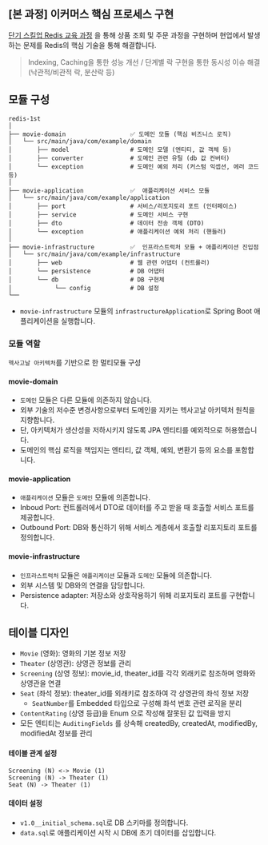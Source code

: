 ## [본 과정] 이커머스 핵심 프로세스 구현
[단기 스킬업 Redis 교육 과정](https://hh-skillup.oopy.io/) 을 통해 상품 조회 및 주문 과정을 구현하며 현업에서 발생하는 문제를 Redis의 핵심 기술을 통해 해결합니다.
> Indexing, Caching을 통한 성능 개선 / 단계별 락 구현을 통한 동시성 이슈 해결 (낙관적/비관적 락, 분산락 등)

## 모듈 구성
```
redis-1st
│
├── movie-domain                  ✅ 도메인 모듈 (핵심 비즈니스 로직)
│   └── src/main/java/com/example/domain
│       ├── model                 # 도메인 모델 (엔티티, 값 객체 등)
│       ├── converter             # 도메인 관련 유틸 (db 값 컨버터)
│       └── exception             # 도메인 예외 처리 (커스텀 익셉션, 에러 코드 등)
│
├── movie-application             ✅  애플리케이션 서비스 모듈
│   └── src/main/java/com/example/application
│       ├── port                  # 서비스/리포지토리 포트 (인터페이스)
│       ├── service               # 도메인 서비스 구현
│       ├── dto                   # 데이터 전송 객체 (DTO)
│       └── exception             # 애플리케이션 예외 처리 (핸들러)
│
├── movie-infrastructure          ✅  인프라스트럭처 모듈 + 애플리케이션 진입점
│   └── src/main/java/com/example/infrastructure
│       ├── web                   # 웹 관련 어댑터 (컨트롤러)
│       └── persistence           # DB 어댑터 
│       └── db                    # DB 구현체 
│            └── config           # DB 설정
└──
```
- `movie-infrastructure` 모듈의 `infrastructureApplication`로 Spring Boot 애플리케이션을 실행합니다.

### 모듈 역할
`헥사고날 아키텍처`를 기반으로 한 멀티모듈 구성

#### movie-domain
- `도메인` 모듈은 다른 모듈에 의존하지 않습니다.
- 외부 기술의 저수준 변경사항으로부터 도메인을 지키는 헥사고날 아키텍처 원칙을 지향합니다.
- 단, 아키텍처가 생산성을 저하시키지 않도록 JPA 엔티티를 예외적으로 허용했습니다.
- 도메인의 핵심 로직을 책임지는 엔티티, 값 객체, 예외, 변환기 등의 요소를 포함합니다.

#### movie-application 
- `애플리케이션` 모듈은 `도메인` 모듈에 의존합니다. 
- Inboud Port: 컨트롤러에서 DTO로 데이터를 주고 받을 때 호출할 서비스 포트를 제공합니다.
- Outbound Port: DB와 통신하기 위해 서비스 계층에서 호출할 리포지토리 포트를 정의합니다.

#### movie-infrastructure
- `인프라스트럭처` 모듈은 `애플리케이션` 모듈과 `도메인` 모듈에 의존합니다.
- 외부 시스템 및 DB와의 연결을 담당합니다.
- Persistence adapter: 저장소와 상호작용하기 위해 리포지토리 포트를 구현합니다.


## 테이블 디자인
- `Movie` (영화): 영화의 기본 정보 저장
- `Theater` (상영관): 상영관 정보를 관리
- `Screening` (상영 정보): movie_id, theater_id를 각각 외래키로 참조하며 영화와 상영관을 연결
- `Seat` (좌석 정보): theater_id를 외래키로 참조하여 각 상영관의 좌석 정보 저장
    - `SeatNumber`를 Embedded 타입으로 구성해 좌석 번호 관련 로직을 분리 
- `ContentRating` (상영 등급)을 Enum 으로 작성해 잘못된 값 입력을 방지
- 모든 엔티티는 `AuditingFields` 를 상속해 createdBy, createdAt, modifiedBy, modifiedAt 정보를 관리

####  테이블 관계 설정
```
Screening (N) <-> Movie (1)
Screening (N) -> Theater (1)
Seat (N) -> Theater (1)
```

#### 데이터 설정
- `v1.0__initial_schema.sql`로 DB 스키마를 정의합니다.
- `data.sql`로 애플리케이션 시작 시 DB에 초기 데이터를 삽입합니다.
